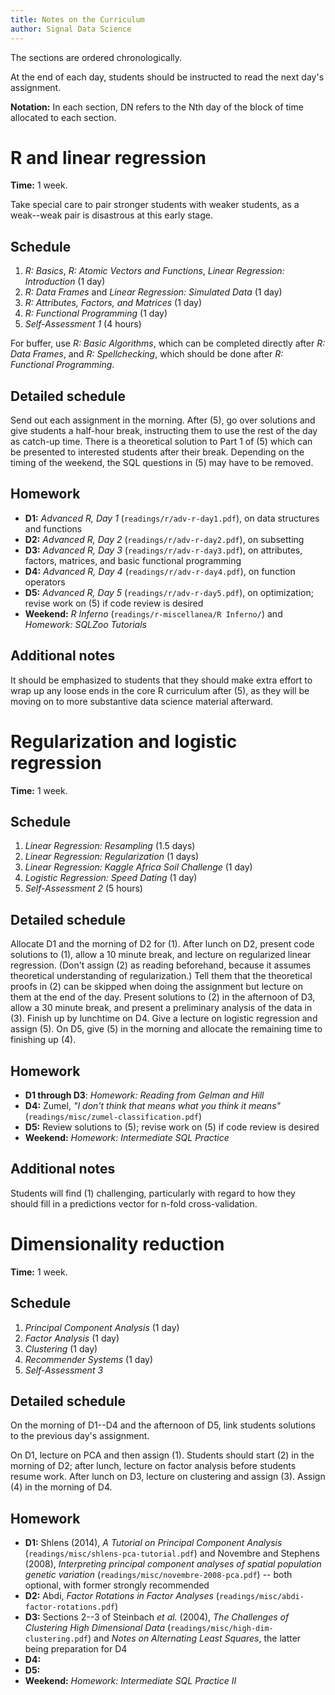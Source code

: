 ```yaml
---
title: Notes on the Curriculum
author: Signal Data Science
---
```


The sections are ordered chronologically.

At the end of each day, students should be instructed to read the next day's assignment.

**Notation:** In each section, DN refers to the Nth day of the block of time allocated to each section.

R and linear regression
=======================

**Time:** 1 week.

Take special care to pair stronger students with weaker students, as a weak--weak pair is disastrous at this early stage.

Schedule
--------

1. *R: Basics*, *R: Atomic Vectors and Functions*, *Linear Regression: Introduction* (1 day)
2. *R: Data Frames* and *Linear Regression: Simulated Data* (1 day)
3. *R: Attributes, Factors, and Matrices* (1 day)
4. *R: Functional Programming* (1 day)
5. *Self-Assessment 1* (4 hours)

For buffer, use *R: Basic Algorithms*, which can be completed directly after *R: Data Frames*, and *R: Spellchecking*, which should be done after *R: Functional Programming*.

Detailed schedule
-----------------

Send out each assignment in the morning. After (5), go over solutions and give students a half-hour break, instructing them to use the rest of the day as catch-up time. There is a theoretical solution to Part 1 of (5) which can be presented to interested students after their break. Depending on the timing of the weekend, the SQL questions in (5) may have to be removed.

Homework
--------

* **D1:** *Advanced R, Day 1* (`readings/r/adv-r-day1.pdf`), on data structures and functions
* **D2:** *Advanced R, Day 2* (`readings/r/adv-r-day2.pdf`), on subsetting
* **D3:** *Advanced R, Day 3* (`readings/r/adv-r-day3.pdf`), on attributes, factors, matrices, and basic functional programming
* **D4:** *Advanced R, Day 4* (`readings/r/adv-r-day4.pdf`), on function operators
* **D5:** *Advanced R, Day 5* (`readings/r/adv-r-day5.pdf`), on optimization; revise work on (5) if code review is desired
* **Weekend:** *R Inferno* (`readings/r-miscellanea/R Inferno/`) and *Homework: SQLZoo Tutorials*

Additional notes
----------------

It should be emphasized to students that they should make extra effort to wrap up any loose ends in the core R curriculum after (5), as they will be moving on to more substantive data science material afterward.

Regularization and logistic regression
======================================

**Time:** 1 week.

Schedule
--------

1. *Linear Regression: Resampling* (1.5 days)
2. *Linear Regression: Regularization* (1 days)
3. *Linear Regression: Kaggle Africa Soil Challenge* (1 day)
4. *Logistic Regression: Speed Dating* (1 day)
5. *Self-Assessment 2* (5 hours)

Detailed schedule
-----------------

Allocate D1 and the morning of D2 for (1). After lunch on D2, present code solutions to (1), allow a 10 minute break, and lecture on regularized linear regression. (Don't assign (2) as reading beforehand, because it assumes theoretical understanding of regularization.) Tell them that the theoretical proofs in (2) can be skipped when doing the assignment but lecture on them at the end of the day. Present solutions to (2) in the afternoon of D3, allow a 30 minute break, and present a preliminary analysis of the data in (3). Finish up by lunchtime on D4. Give a lecture on logistic regression and assign (5). On D5, give (5) in the morning and allocate the remaining time to finishing up (4).

Homework
--------

* **D1 through D3**: *Homework: Reading from Gelman and Hill*
* **D4:** Zumel, *"I don't think that means what you think it means"* (`readings/misc/zumel-classification.pdf`)
* **D5:** Review solutions to (5); revise work on (5) if code review is desired
* **Weekend:** *Homework: Intermediate SQL Practice*

Additional notes
----------------

Students will find (1) challenging, particularly with regard to how they should fill in a predictions vector for n-fold cross-validation.

Dimensionality reduction
========================

**Time:** 1 week.

Schedule
--------

1. *Principal Component Analysis* (1 day)
2. *Factor Analysis* (1 day)
3. *Clustering* (1 day)
4. *Recommender Systems* (1 day)
5. *Self-Assessment 3*

Detailed schedule
-----------------

On the morning of D1--D4 and the afternoon of D5, link students solutions to the previous day's assignment.

On D1, lecture on PCA and then assign (1). Students should start (2) in the morning of D2; after lunch, lecture on factor analysis before students resume work. After lunch on D3, lecture on clustering and assign (3). Assign (4) in the morning of D4.

Homework
--------

* **D1:** Shlens (2014), *A Tutorial on Principal Component Analysis* (`readings/misc/shlens-pca-tutorial.pdf`) and Novembre and Stephens (2008), *Interpreting principal component analyses of spatial population genetic variation* (`readings/misc/novembre-2008-pca.pdf`) -- both optional, with former strongly recommended
* **D2:** Abdi, *Factor Rotations in Factor Analyses* (`readings/misc/abdi-factor-rotations.pdf`)
* **D3:** Sections 2--3 of Steinbach *et al.* (2004), *The Challenges of Clustering High Dimensional Data* (`readings/misc/high-dim-clustering.pdf`) and *Notes on Alternating Least Squares*, the latter being preparation for D4
* **D4:** 
* **D5:** 
* **Weekend:** *Homework: Intermediate SQL Practice II*

